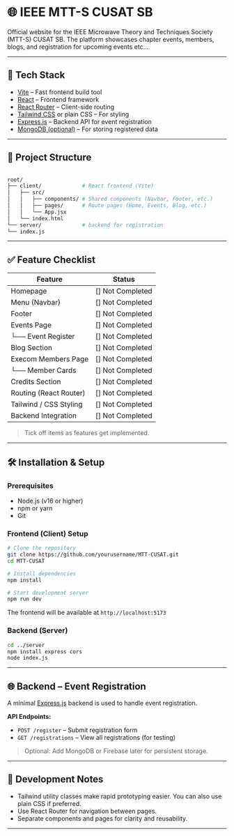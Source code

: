 # 🌐 IEEE MTT-S CUSAT SB

Official website for the IEEE Microwave Theory and Techniques Society (MTT-S) CUSAT SB. The platform showcases chapter events, members, blogs, and registration for upcoming events etc...

---

## 🚀 Tech Stack

- [Vite](https://vitejs.dev/) – Fast frontend build tool
- [React](https://react.dev/) – Frontend framework
- [React Router](https://reactrouter.com/) – Client-side routing
- [Tailwind CSS](https://tailwindcss.com/) or plain CSS – For styling
- [Express.js](https://expressjs.com/) – Backend API for event registration
- [MongoDB (optional)](https://www.mongodb.com/) – For storing registered data

---

## 📁 Project Structure

```bash

root/
├── client/             # React frontend (Vite)
│   ├── src/
│   │   ├── components/ # Shared components (Navbar, Footer, etc.)
│   │   ├── pages/      # Route pages (Home, Events, Blog, etc.)
│   │   └── App.jsx
│   └── index.html
└── server/             # backend for registration
└── index.js

````

---

## ✅ Feature Checklist

| Feature             | Status          |
|---------------------|-----------------|
| Homepage            | [] Not Completed |
| Menu (Navbar)       | [] Not Completed |
| Footer              | [] Not Completed |
| Events Page         | [] Not Completed |
| └── Event Register  | [] Not Completed |
| Blog Section        | [] Not Completed |
| Execom Members Page | [] Not Completed |
| └── Member Cards    | [] Not Completed |
| Credits Section     | [] Not Completed |
| Routing (React Router) | [] Not Completed |
| Tailwind / CSS Styling | [] Not Completed |
| Backend Integration | [] Not Completed |

> Tick off items as features get implemented.

---

## 🛠 Installation & Setup

### Prerequisites

- Node.js (v16 or higher)
- npm or yarn
- Git

### Frontend (Client) Setup

```bash
# Clone the repository
git clone https://github.com/yourusername/MTT-CUSAT.git
cd MTT-CUSAT

# Install dependencies
npm install

# Start development server
npm run dev
```

The frontend will be available at `http://localhost:5173`

### Backend (Server)

```bash
cd ../server
npm install express cors
node index.js
```

---

## 🌐 Backend – Event Registration

A minimal [Express.js](https://expressjs.com/) backend is used to handle event registration.

**API Endpoints:**

* `POST /register` – Submit registration form
* `GET /registrations` – View all registrations (for testing)

> Optional: Add MongoDB or Firebase later for persistent storage.

---

## 🧪 Development Notes

* Tailwind utility classes make rapid prototyping easier. You can also use plain CSS if preferred.
* Use React Router for navigation between pages.
* Separate components and pages for clarity and reusability.

--- 